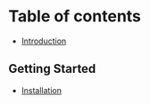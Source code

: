 # Table of contents

* [Introduction](index.md)

## Getting Started

* [Installation](getting-started/installation.md)

